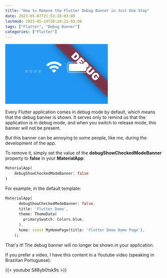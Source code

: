 ```yaml
---
title: "How to Remove the Flutter Debug Banner in Just One Step"
date: 2023-05-07T21:53:18-03:00
lastmod: 2023-05-14T20:24:21-03:00
tags: ["Flutter", "Debug Banner"]
categories: ["Flutter"]
---
```

![Flutter Debug Banner](debug-banner.png)

Every Flutter application comes in debug mode by default, which means that the debug banner is shown. It serves only to remind us that the application is in debug mode, and when you switch to release mode, this banner will not be present.

But this banner can be annoying to some people, like me, during the development of the app.

To remove it, simply set the value of the **debugShowCheckedModeBanner** property to **false** in your **MaterialApp**:

```dart
MaterialApp(
    debugShowCheckedModeBanner: false
)
```
For example, in the default template:

```dart
MaterialApp(
      debugShowCheckedModeBanner: false,
      title: 'Flutter Demo',
      theme: ThemeData(
        primarySwatch: Colors.blue,
      ),
      home: const MyHomePage(title: 'Flutter Demo Home Page'),
    );
```
That's it! The debug banner will no longer be shown in your application.

If you prefer a video, I have this content in a Youtube video (speaking in Brazilian Portuguese):

{{< youtube S88yb0tsk9s >}}